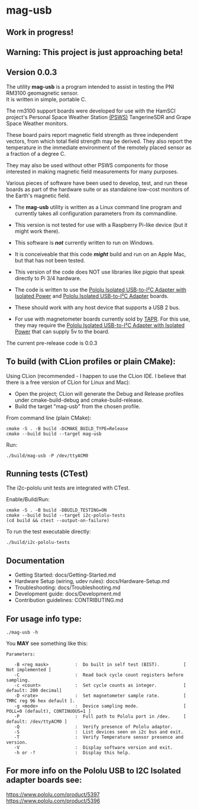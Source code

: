 # mag-usb
## Work in progress!
## Warning: This project is just approaching beta!

## Version 0.0.3

The utility **mag-usb** is a program intended to assist in testing the PNI RM3100 geomagnetic sensor.  
It is written in simple, portable C.

The rm3100 support boards were developed for use with the HamSCI project's Personal Space Weather Station [(PSWS)](https://hamsci.org/) TangerineSDR and Grape Space Weather monitors.  

These board pairs report magnetic field strength as three independent vectors, from which total field strength may be derived.  They also report the temperature in the immediate environment of the remotely placed sensor as a fraction of a degree C. 

They may also be used without other PSWS components for those interested in making magnetic field measurements for many purposes.  

Various pieces of software have been used to develop, test, and run these boards as part of the hardware suite or as standalone low-cost monitors of the Earth's magnetic field.

* The **mag-usb** utility is written as a Linux command line program and currently takes all configuration parameters from its commandline.

* This version is not tested for use with a Raspberry Pi-like device (but it might work there). 

* This software is **_not_** currently written to run on Windows. 

* It is conceiveable that this code **_might_** build and run on an Apple Mac, but that has not been tested. 

* This version of the code does NOT use libraries like pigpio that speak directly to Pi 3/4 hardware. 

* The code is written to use the [Pololu Isolated USB-to-I²C Adapter with Isolated Power](https://www.pololu.com/product/5397) and [Pololu Isolated USB-to-I²C Adapter](https://www.pololu.com/product/5396) boards.

* These should work with any host device that supports a USB 2 bus. 

* For use with magnetometer boards currently sold by [TAPR](https://tapr.org/product/tangerine-sdr-magnetometer/). For this use, they may require the [Pololu Isolated USB-to-I²C Adapter with Isolated Power](https://www.pololu.com/product/5397) that can supply 5v to the board.
 
The current pre-release code is 0.0.3

## To build (with CLion profiles or plain CMake):

Using CLion (recommended - I happen to use the CLion IDE. I believe that there is a free version of CLion for Linux and Mac):
- Open the project; CLion will generate the Debug and Release profiles under cmake-build-debug and cmake-build-release.
- Build the target "mag-usb" from the chosen profile.

From command line (plain CMake):

    cmake -S . -B build -DCMAKE_BUILD_TYPE=Release
    cmake --build build --target mag-usb

Run:

    ./build/mag-usb -P /dev/ttyACM0

## Running tests (CTest)

The i2c-pololu unit tests are integrated with CTest.

Enable/Build/Run:

    cmake -S . -B build -DBUILD_TESTING=ON
    cmake --build build --target i2c-pololu-tests
    (cd build && ctest --output-on-failure)

To run the test executable directly:

    ./build/i2c-pololu-tests

## Documentation

- Getting Started: docs/Getting-Started.md
- Hardware Setup (wiring, udev rules): docs/Hardware-Setup.md
- Troubleshooting: docs/Troubleshooting.md
- Development guide: docs/Development.md
- Contribution guidelines: CONTRIBUTING.md

## For usage info type:

    ./mag-usb -h

You **MAY** see something like this:
```
Parameters:

   -B <reg mask>          :  Do built in self test (BIST).         [ Not implemented ]
   -C                     :  Read back cycle count registers before sampling.
   -c <count>             :  Set cycle counts as integer.          [ default: 200 decimal]
   -D <rate>              :  Set magnetometer sample rate.         [ TMRC reg 96 hex default ].
   -g <mode>              :  Device sampling mode.                 [ POLL=0 (default), CONTINUOUS=1 ]
   -P                     :  Full path to Pololu port in /dev.     [ default: /dev/ttyACM0 ]
   -Q                     :  Verify presence of Pololu adaptor.
   -S                     :  List devices seen on i2c bus and exit.
   -T                     :  Verify Temperature sensor presence and version.
   -V                     :  Display software version and exit.
   -h or -?               :  Display this help.

```
 
## For more info on the Pololu USB to I2C Isolated adapter boards see:
https://www.pololu.com/product/5397
https://www.pololu.com/product/5396


